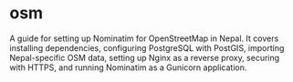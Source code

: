 # osm
A guide for setting up Nominatim for OpenStreetMap in Nepal. It covers installing dependencies, configuring PostgreSQL with PostGIS, importing Nepal-specific OSM data, setting up Nginx as a reverse proxy, securing with HTTPS, and running Nominatim as a Gunicorn application.
